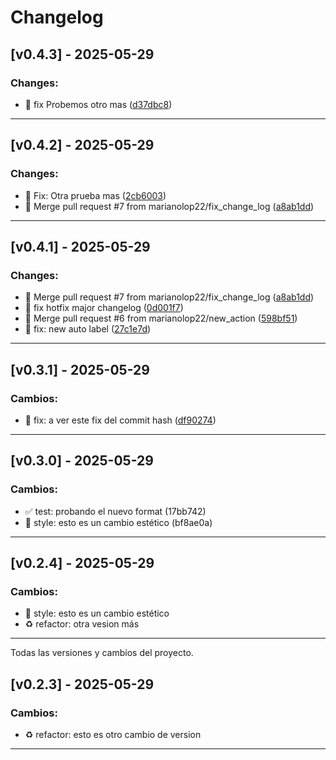 # Changelog

## [v0.4.3] - 2025-05-29

### Changes:
- 🔧 fix Probemos otro mas ([d37dbc8](https://github.com/marianolop22/NestJs-03_Pokedex/commit/d37dbc8))

---

## [v0.4.2] - 2025-05-29

### Changes:
- 🚀 Fix: Otra prueba mas ([2cb6003](https://github.com/marianolop22/NestJs-03_Pokedex/commit/2cb6003))
- 🚀 Merge pull request #7 from marianolop22/fix_change_log ([a8ab1dd](https://github.com/marianolop22/NestJs-03_Pokedex/commit/a8ab1dd))

---

## [v0.4.1] - 2025-05-29

### Changes:
- 🚀 Merge pull request #7 from marianolop22/fix_change_log ([a8ab1dd](https://github.com/marianolop22/NestJs-03_Pokedex/commit/a8ab1dd))
- 🔧 fix hotfix major changelog ([0d001f7](https://github.com/marianolop22/NestJs-03_Pokedex/commit/0d001f7))
- 🚀 Merge pull request #6 from marianolop22/new_action ([598bf51](https://github.com/marianolop22/NestJs-03_Pokedex/commit/598bf51))
- 🔧 fix: new auto label ([27c1e7d](https://github.com/marianolop22/NestJs-03_Pokedex/commit/27c1e7d))

---

## [v0.3.1] - 2025-05-29

### Cambios:
- 🐛 fix: a ver este fix del commit hash ([df90274](https://github.com/marianolop22/NestJs-03_Pokedex/commit/df90274))

---

## [v0.3.0] - 2025-05-29

### Cambios:
- ✅ test: probando el nuevo format (17bb742)
- 💄 style: esto es un cambio estético (bf8ae0a)

---

## [v0.2.4] - 2025-05-29

### Cambios:
- 💄 style: esto es un cambio estético
- ♻️ refactor: otra vesion más

---

Todas las versiones y cambios del proyecto.

## [v0.2.3] - 2025-05-29

### Cambios:
- ♻️ refactor: esto es otro cambio de version

---

